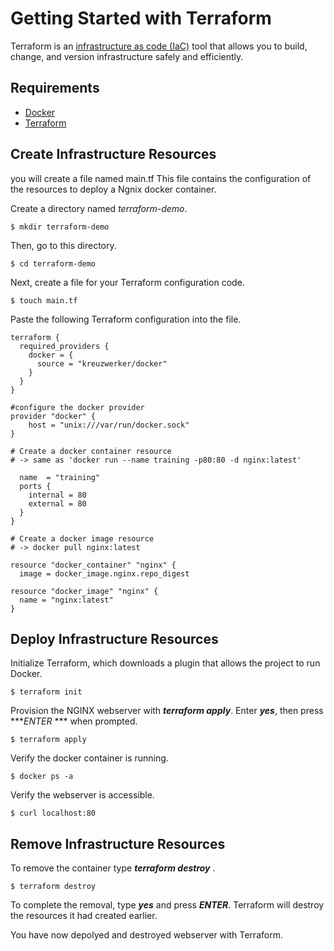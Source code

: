 # Getting Started with Terraform

Terraform is an [infrastructure as code (IaC)](https://www.terraform.io/docs/glossary#infrastructure-as-code) tool that allows you to build, change, and version infrastructure safely and efficiently. 

## Requirements
 
 - [Docker](https://www.docker.com/)
 - [Terraform](https://www.terraform.io/downloads.html) 
 
## Create Infrastructure Resources
you will create a file named main.tf  This file contains the configuration of the resources to deploy a Ngnix docker container.  

Create a directory named _terraform-demo_.

```shell
$ mkdir terraform-demo
```
Then, go to this directory.
```shell
$ cd terraform-demo
```


Next, create a file for your Terraform configuration code.

```shell
$ touch main.tf
```

Paste the following Terraform configuration into the file.

```hcl
terraform {
  required_providers {
    docker = {
      source = "kreuzwerker/docker"
    }
  }
}

#configure the docker provider
provider "docker" {
    host = "unix:///var/run/docker.sock"
}

# Create a docker container resource
# -> same as 'docker run --name training -p80:80 -d nginx:latest'

  name  = "training"
  ports {
    internal = 80
    external = 80
  }
}

# Create a docker image resource
# -> docker pull nginx:latest

resource "docker_container" "nginx" {
  image = docker_image.nginx.repo_digest

resource "docker_image" "nginx" {
  name = "nginx:latest"
}
```

## Deploy Infrastructure Resources
Initialize Terraform, which downloads a plugin that allows the project to run Docker. 

```shell
$ terraform init
```


Provision the NGINX webserver with ***_terraform apply_***.  Enter ***_yes_***, then press ***_ENTER_ *** when prompted.

```shell
$ terraform apply
```

Verify the docker container is running. 
```shell
$ docker ps -a
```



Verify the webserver is accessible.
```shell 
$ curl localhost:80
```


## Remove Infrastructure Resources

To remove the container type ***_terraform destroy_*** .

```shell
$ terraform destroy
```

To complete the removal, type ***_yes_*** and press ***_ENTER_***. Terraform will destroy the resources it had created earlier.

You have now depolyed and destroyed webserver with Terraform.
